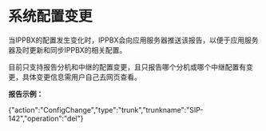 # 系统配置变更

当IPPBX的配置发生变化时，IPPBX会向应用服务器推送该报告，以便于应用服务器及时更新和同步IPPBX的相关配置。

目前只支持报告分机和中继的配置变更，且只报告哪个分机或哪个中继配置有变更，具体变更信息需用户自己去网页查看。

**报告示例：**

{"action":"ConfigChange","type":"trunk","trunkname":"SIP-142","operation":"del"}

